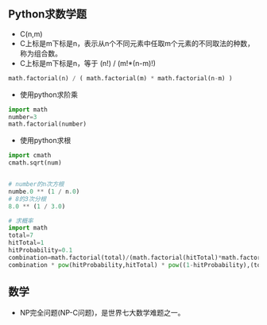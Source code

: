 ## Python求数学题
- C(n,m)
- C上标是m下标是n，表示从n个不同元素中任取m个元素的不同取法的种数，称为组合数。
- C上标是m下标是n，等于 (n!) / (m!*(n-m)!)
```python
math.factorial(n) / ( math.factorial(m) * math.factorial(n-m) )
```

- 使用python求阶乘
```python
import math
number=3
math.factorial(number)
```

- 使用python求根
```python
import cmath
cmath.sqrt(num)


# number的n次方根
numbe.0 ** (1 / n.0)
# 8的3次分根
8.0 ** (1 / 3.0)
```

```python
# 求概率
import math
total=7
hitTotal=1
hitProbability=0.1
combination=math.factorial(total)/(math.factorial(hitTotal)*math.factorial(total-hitTotal))
combination * pow(hitProbability,hitTotal) * pow((1-hitProbability),(total-hitTotal))
```

## 数学
- NP完全问题(NP-C问题)，是世界七大数学难题之一。